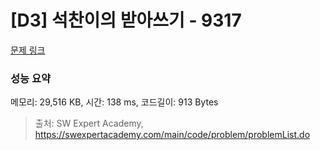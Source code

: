 # [D3] 석찬이의 받아쓰기 - 9317 

[문제 링크](https://swexpertacademy.com/main/code/problem/problemDetail.do?contestProbId=AW-hOY5KeEIDFAVg) 

### 성능 요약

메모리: 29,516 KB, 시간: 138 ms, 코드길이: 913 Bytes



> 출처: SW Expert Academy, https://swexpertacademy.com/main/code/problem/problemList.do